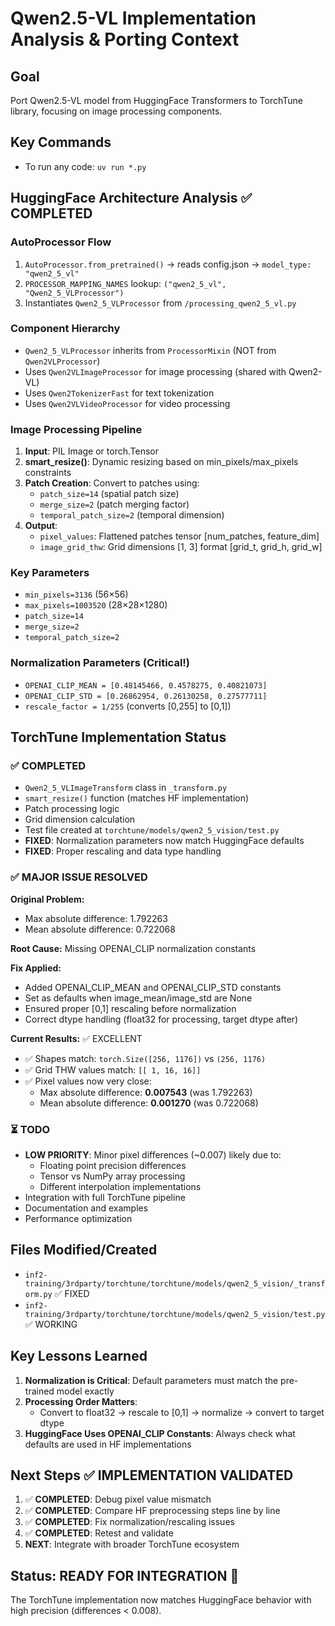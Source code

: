 # Qwen2.5-VL Implementation Analysis & Porting Context

## Goal
Port Qwen2.5-VL model from HuggingFace Transformers to TorchTune library, focusing on image processing components.

## Key Commands
- To run any code: `uv run *.py`

## HuggingFace Architecture Analysis ✅ COMPLETED

### AutoProcessor Flow
1. `AutoProcessor.from_pretrained()` → reads config.json → `model_type: "qwen2_5_vl"`
2. `PROCESSOR_MAPPING_NAMES` lookup: `("qwen2_5_vl", "Qwen2_5_VLProcessor")`
3. Instantiates `Qwen2_5_VLProcessor` from `/processing_qwen2_5_vl.py`

### Component Hierarchy
- `Qwen2_5_VLProcessor` inherits from `ProcessorMixin` (NOT from `Qwen2VLProcessor`)
- Uses `Qwen2VLImageProcessor` for image processing (shared with Qwen2-VL)
- Uses `Qwen2TokenizerFast` for text tokenization
- Uses `Qwen2VLVideoProcessor` for video processing

### Image Processing Pipeline
1. **Input**: PIL Image or torch.Tensor
2. **smart_resize()**: Dynamic resizing based on min_pixels/max_pixels constraints
3. **Patch Creation**: Convert to patches using:
   - `patch_size=14` (spatial patch size)
   - `merge_size=2` (patch merging factor)  
   - `temporal_patch_size=2` (temporal dimension)
4. **Output**: 
   - `pixel_values`: Flattened patches tensor [num_patches, feature_dim]
   - `image_grid_thw`: Grid dimensions [1, 3] format [grid_t, grid_h, grid_w]

### Key Parameters
- `min_pixels=3136` (56×56)
- `max_pixels=1003520` (28×28×1280)
- `patch_size=14`
- `merge_size=2`
- `temporal_patch_size=2`

### Normalization Parameters (Critical!)
- `OPENAI_CLIP_MEAN = [0.48145466, 0.4578275, 0.40821073]`
- `OPENAI_CLIP_STD = [0.26862954, 0.26130258, 0.27577711]`
- `rescale_factor = 1/255` (converts [0,255] to [0,1])

## TorchTune Implementation Status

### ✅ COMPLETED
- `Qwen2_5_VLImageTransform` class in `_transform.py`
- `smart_resize()` function (matches HF implementation)
- Patch processing logic
- Grid dimension calculation
- Test file created at `torchtune/models/qwen2_5_vision/test.py`
- **FIXED**: Normalization parameters now match HuggingFace defaults
- **FIXED**: Proper rescaling and data type handling

### ✅ MAJOR ISSUE RESOLVED
**Original Problem:**
- Max absolute difference: 1.792263
- Mean absolute difference: 0.722068

**Root Cause:** Missing OPENAI_CLIP normalization constants

**Fix Applied:**
- Added OPENAI_CLIP_MEAN and OPENAI_CLIP_STD constants
- Set as defaults when image_mean/image_std are None
- Ensured proper [0,1] rescaling before normalization
- Correct dtype handling (float32 for processing, target dtype after)

**Current Results:** ✅ EXCELLENT
- ✅ Shapes match: `torch.Size([256, 1176])` vs `(256, 1176)`
- ✅ Grid THW values match: `[[ 1, 16, 16]]`
- ✅ Pixel values now very close:
  - Max absolute difference: **0.007543** (was 1.792263)
  - Mean absolute difference: **0.001270** (was 0.722068)

### ⏳ TODO
- **LOW PRIORITY**: Minor pixel differences (~0.007) likely due to:
  - Floating point precision differences
  - Tensor vs NumPy array processing
  - Different interpolation implementations
- Integration with full TorchTune pipeline
- Documentation and examples
- Performance optimization

## Files Modified/Created
- `inf2-training/3rdparty/torchtune/torchtune/models/qwen2_5_vision/_transform.py` ✅ FIXED
- `inf2-training/3rdparty/torchtune/torchtune/models/qwen2_5_vision/test.py` ✅ WORKING

## Key Lessons Learned
1. **Normalization is Critical**: Default parameters must match the pre-trained model exactly
2. **Processing Order Matters**: 
   - Convert to float32 → rescale to [0,1] → normalize → convert to target dtype
3. **HuggingFace Uses OPENAI_CLIP Constants**: Always check what defaults are used in HF implementations

## Next Steps ✅ IMPLEMENTATION VALIDATED
1. ✅ **COMPLETED**: Debug pixel value mismatch
2. ✅ **COMPLETED**: Compare HF preprocessing steps line by line  
3. ✅ **COMPLETED**: Fix normalization/rescaling issues
4. ✅ **COMPLETED**: Retest and validate
5. **NEXT**: Integrate with broader TorchTune ecosystem

## Status: READY FOR INTEGRATION 🎉
The TorchTune implementation now matches HuggingFace behavior with high precision (differences < 0.008).
